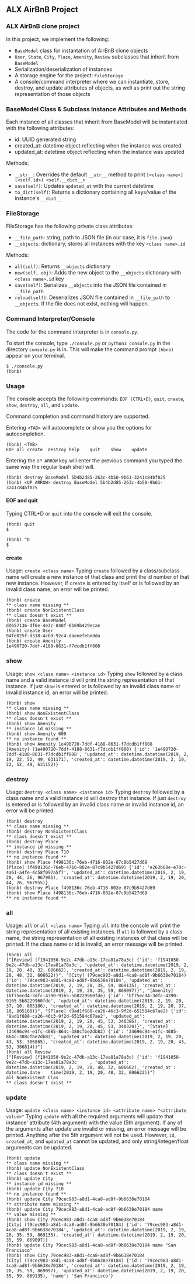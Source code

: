 ## ALX AirBnB Project

### ALX AirBnB clone project
In this project, we implement the following:
- `BaseModel` class for instantation of AirBnB clone objects
- `User`, `State`, `City`, `Place`, `Amenity`, `Review` subclasses that inherit from `BaseModel`
- Serialization/deserialization of instances
- A storage engine for the project: `FileStorage`
- A console/command interpreter where we can instantiate, store, destroy, and update attributes of objects, as well as print out the string representation of those objects

### BaseModel Class & Subclass Instance Attributes and Methods
Each instance of all classes that inherit from BaseModel will be instantiated with the following attributes:
- id: UUID generated string
- created_at: datetime object reflecting when the instance was created
- updated_at: datetime object reflecting when the instance was updated

Methods:
- `__str__`: Overrides the default `__str__` method to print `[<class name>] (<self.id>) <self.__dict__>`
- `save(self)`: Updates `updated_at` with the current datetime
- `to_dict(self)`: Returns a dictionary containing all keys/value of the instance's `__dict__`

### FileStorage 
FileStorage has the following private class attributes:
- `__file_path`: string, path to JSON file (in our case, it is `file.json`)
- `__objects`: dictionary, stores all instances with the key `<class name>.id`

Methods:
- `all(self)`: Returns `__objects` dictionary
- `new(self, obj)`: Adds the new object to the `__objects` dictionary with `<class name>.id` key
- `save(self)`: Serializes `__objects` into the JSON file contained in `__file_path`
- `reload(self)`: Deserializes JSON file contained in `__file_path` to `__objects`. If the file does not exist, nothing will happen.

### Command Interpreter/Console
The code for the command interpreter is in `console.py`.

To start the console, type `./console.py` or `python3 console.py` in the directory `console.py` is in. This will make the command prompt `(hbnb)` appear on your terminal.

```
$ ./console.py
(hbnb) 
```

### Usage
The console accepts the following commands: `EOF (CTRL+D)`, `quit`, `create`, `show`, `destroy`, `all`, and `update`.

Command completion and command history are supported. 

Entering `<TAB>` will autocomplete or show you the options for autocompletion.

```
(hbnb) <TAB>
EOF	all	create	destroy	help	quit	show	update
```
Entering the `UP ARROW`	key will enter the previous command you typed the same way the regular bash shell will.

```
(hbnb) destroy BaseModel 5b4b2d85-263c-4b50-9b61-3241c84bf025
(hbnb) <UP ARROW> destroy BaseModel 5b4b2d85-263c-4b50-9b61-3241c84bf025 
```

#### EOF and quit
Typing CTRL+D or `quit` into the console will exit the console.

```
(hbnb) quit
$
```
```
(hbnb) ^D
$
```

#### create
Usage: `create <class name>`
Typing `create` followed by a class/subclass name will create a new instance of that class and print the id number of that new instance. However, if `create` is entered by itself or is followed by an invalid class name, an error will be printed.

```
(hbnb) create
** class name missing **
(hbnb) create NonExistentClass
** class doesn't exist **
(hbnb) create BaseModel
dd657136-df6e-4e3c-848f-6b69b429ecae
(hbnb) create User
94fe025f-d318-4cb9-92c4-daeeefebedda
(hbnb) create Amenity
1e490720-7ddf-4188-8631-f7dcdb1ff808
```

### show
Usage: `show <class name> <instance id>`
Typing `show` followed by a class name and a valid instance id will print the string representation of that instance. If just `show` is entered or is followed by an invalid class name or invalid instance id, an error will be printed.

```
(hbnb) show
** class name missing **
(hbnb) show NonExistentClass
** class doesn't exist **
(hbnb) show Amenity
** instance id missing **
(hbnb) show Amenity 600
** no instance found **
(hbnb) show Amenity 1e490720-7ddf-4188-8631-f7dcdb1ff808
[Amenity] (1e490720-7ddf-4188-8631-f7dcdb1ff808) {'id': '1e490720-7ddf-4188-8631-f7dcdb1ff808', 'updated_at': datetime.datetime(2019, 2, 19, 22, 52, 49, 631171), 'created_at': datetime.datetime(2019, 2, 19, 22, 52, 49, 631152)}
```

### destroy
Usage: `destroy <class name> <instance id>`
Typing `destroy` followed by a class name and a valid instance id will destroy that instance. If just `destroy` is entered or is followed by an invalid class name or invalid instance id, an error will be printed.

```
(hbnb) destroy
** class name missing **
(hbnb) destroy NonExistentClass
** class doesn't exist **
(hbnb) destroy Place
** instance id missing **
(hbnb) destroy Place 710
** no instance found **
(hbnb) show Place f498136c-76eb-4716-802e-87c9b5427d69
[Place] (f498136c-76eb-4716-802e-87c9b5427d69) {'id': 'e263b68e-e70c-4a61-a4fe-4c58f097a5f7', 'updated_at': datetime.datetime(2019, 2, 19, 20, 44, 26, 967981), 'created_at': datetime.datetime(2019, 2, 19, 20, 44, 26, 967955)}
(hbnb) destroy Place f498136c-76eb-4716-802e-87c9b5427d69
(hbnb) show Place f498136c-76eb-4716-802e-87c9b5427d69
** no instance found **
```

### all
Usage: `all` or `all <class name>`
Typing `all` into the console will print the string representation of all existing instances. If `all` is followed by a class name, the string representation of all existing instances of that class will be printed. If the class name or id is invalid, an error message will be printed.

```
(hbnb) all
["[Review] (f1941050-9e2c-47db-a13c-17ea81a78a3c) {'id': 'f1941050-9e2c-47db-a13c-17ea81a78a3c', 'updated_at': datetime.datetime(2019, 2, 19, 20, 48, 32, 606662), 'created_at': datetime.datetime(2019, 2, 19, 20, 48, 32, 606622)}", "[City] (79cec983-a8d1-4ca8-ad8f-9b6638e70184) {'id': '79cec983-a8d1-4ca8-ad8f-9b6638e70184', 'updated_at': datetime.datetime(2019, 2, 19, 20, 35, 59, 869135), 'created_at': datetime.datetime(2019, 2, 19, 20, 35, 59, 869097)}", "[Amenity] (bf75ecd4-3dfc-4390-9165-5b8229960fde) {'id': 'bf75ecd4-3dfc-4390-9165-5b8229960fde', 'updated_at': datetime.datetime(2019, 2, 19, 20, 37, 10, 805186), 'created_at': datetime.datetime(2019, 2, 19, 20, 37, 10, 805160)}", "[Place] (9ad1f688-ca26-46c3-9f2d-651584c67ae2) {'id': '9ad1f688-ca26-46c3-9f2d-651584c67ae2', 'updated_at': datetime.datetime(2019, 2, 19, 20, 45, 53, 340386), 'created_at': datetime.datetime(2019, 2, 19, 20, 45, 53, 340324)}", "[State] (34696c94-e1fc-4085-864c-388cfbe2db82) {'id': '34696c94-e1fc-4085-864c-388cfbe2db82', 'updated_at': datetime.datetime(2019, 2, 19, 20, 43, 53, 386865), 'created_at': datetime.datetime(2019, 2, 19, 20, 43, 53, 386814)}"]
(hbnb) all Review
["[Review] (f1941050-9e2c-47db-a13c-17ea81a78a3c) {'id': 'f1941050-9e2c-47db-a13c-17ea81a78a3c'    , 'updated_at': datetime.datetime(2019, 2, 19, 20, 48, 32, 606662), 'created_at': datetime.date    time(2019, 2, 19, 20, 48, 32, 606622)}"]
all NonExistent Clas
** class doesn't exist **
```

### update
Usage: `update <class name> <instance id> <attribute name> "<attribute value>"`
Typing `update` with all the required arguments will update that instance' attribute (4th argument) with the value (5th argument). If any of the arguments after update are invalid or missing, an error message will be printed. Anything after the 5th argument will not be used. However, `id`, `created_at`, and `updated_at` cannot be updated, and only string/integer/float arguments can be updated.

```
(hbnb) update
** class name missing **
(hbnb) update NonExistentClass
** class doesn't exist **
(hbnb) update City
** instance id missing **
(hbnb) update City 710
** no instance found **
(hbnb) update City 79cec983-a8d1-4ca8-ad8f-9b6638e70184
** attribute name missing **
(hbnb) update City 79cec983-a8d1-4ca8-ad8f-9b6638e70184 name
** value missing **
(hbnb) show City 79cec983-a8d1-4ca8-ad8f-9b6638e70184
[City] (79cec983-a8d1-4ca8-ad8f-9b6638e70184) {'id': '79cec983-a8d1-4ca8-ad8f-9b6638e70184', 'updated_at': datetime.datetime(2019, 2, 19, 20, 35, 59, 869135), 'created_at': datetime.datetime(2019, 2, 19, 20, 35, 59, 869097)}
(hbnb) update City 79cec983-a8d1-4ca8-ad8f-9b6638e70184 name "San Francisco"
(hbnb) show City 79cec983-a8d1-4ca8-ad8f-9b6638e70184
[City] (79cec983-a8d1-4ca8-ad8f-9b6638e70184) {'id': '79cec983-a8d1-4ca8-ad8f-9b6638e70184', 'created_at': datetime.datetime(2019, 2, 19, 20, 35, 59, 869097), 'updated_at': datetime.datetime(2019, 2, 19, 20, 35, 59, 869135), 'name': 'San Francisco'}
```
